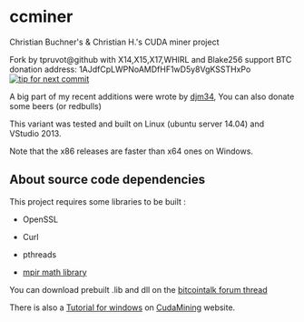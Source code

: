ccminer
=======

Christian Buchner's &amp; Christian H.'s CUDA miner project

Fork by tpruvot@github with X14,X15,X17,WHIRL and Blake256 support
   BTC donation address: 1AJdfCpLWPNoAMDfHF1wD5y8VgKSSTHxPo
   [![tip for next commit](https://tip4commit.com/projects/927.svg)](https://tip4commit.com/github/tpruvot/ccminer)

A big part of my recent additions were wrote by [djm34](https://github.com/djm34),
You can also donate some beers (or redbulls)

This variant was tested and built on Linux (ubuntu server 14.04)
and VStudio 2013.

Note that the x86 releases are faster than x64 ones on Windows.

About source code dependencies
------------------------------

This project requires some libraries to be built :

- OpenSSL

- Curl

- pthreads

- [mpir math library](http://www.mpir.org)

You can download prebuilt .lib and dll on the [bitcointalk forum thread](https://bitcointalk.org/?topic=167229.0)


There is also a [Tutorial for windows](http://cudamining.co.uk/url/tutorials/id/3) on [CudaMining](http://cudamining.co.uk) website.


